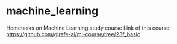 # machine_learning
Hometasks on Machine Learning study course
Link of this course: https://github.com/girafe-ai/ml-course/tree/23f_basic
